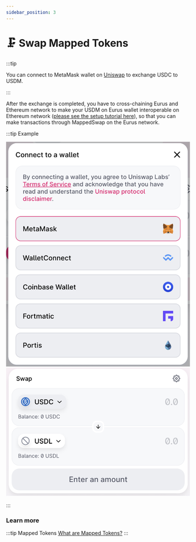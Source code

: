 ```yaml
---
sidebar_position: 3
---
```

# 🗜️ Swap Mapped Tokens

:::tip

You can connect to MetaMask wallet on [Uniswap](https://app.uniswap.org/#/swap) to exchange USDC to USDM.

:::

After the exchange is completed, you have to cross-chaining Eurus and Ethereum network to make your USDM on Eurus wallet interoperable on Ethereum network ([please see the setup tutorial here](https://www.eurus.network/support/dapp-developer-portal/)), so that you can make transactions through MappedSwap on the Eurus network.


:::tip Example

![alt text](../../static/img/SwapMappedTokens1.png) ![alt text](../../static/img/SwapMappedTokens2.png) 

:::

### Learn more 
:::tip Mapped Tokens
[What are Mapped Tokens?](WhatAreTheMappedTokens.md)
:::

